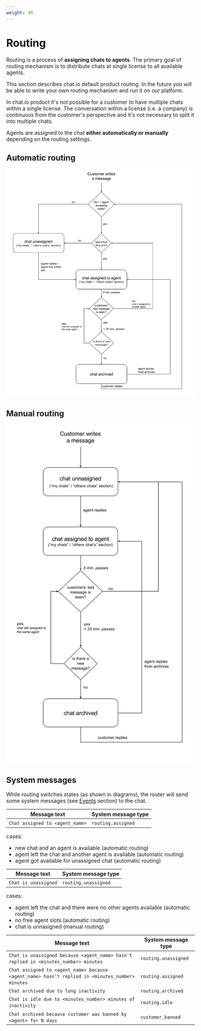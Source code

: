 ```yaml
---
weight: 40
---
```


# Routing

Routing is a process of **assigning chats to agents**. The primary goal of routing mechanism is to distribute chats at single license to all available agents.

This section describes chat.io default product routing. In the future you will be able to write your own routing mechanism and run it on our platform.

In chat.io product it's not possible for a customer to have multiple chats within a single license. The conversation within a license (i.e. a company) is continuous from the customer's perspective and it's not necessary to split it into multiple chats.

Agents are assigned to the chat **either automatically or manually** depending on the routing settings.

## Automatic routing

![Automatic routing](./images/automatic-routing.png "automatic routing")

## Manual routing

![Manual routing](./images/manual-routing.png "manual routing")

## System messages

While routing switches states (as shown in diagrams), the router will send some system messages (see [Events](#system-message) section) to the chat.

| Message text | System message type |
|--------------|---------------------|
| `Chat assigned to <agent_name>` | `routing.assigned` |

cases:

 - new chat and an agent is available (automatic routing)
 - agent left the chat and another agent is available (automatic routing)
 - agent got available for unassigned chat (automatic routing)

| Message text | System message type |
|--------------|---------------------|
| `Chat is unassigned` | `routing.unassigned` |

cases:

 - agent left the chat and there were no other agents available (automatic routing)
 - no free agent slots (automatic routing)
 - chat is unnasigned (manual routing)

| Message text | System message type |
|--------------|---------------------|
| `Chat is unassigned because <agent_name> hasn't replied in <minutes_number> minutes` | `routing.unassigned` |
| `Chat assigned to <agent_name> because <agent_name> hasn't replied in <minutes_number> minutes` | `routing.assigned` |
| `Chat archived due to long inactivity` | `routing.archived` |
| `Chat is idle due to <minutes_number> minutes of inactivity` | `routing.idle` |
| `Chat archived because customer was banned by <agent> for N days` | `customer_banned` |